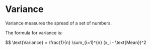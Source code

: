 # Variance

Variance measures the spread of a set of numbers.

The formula for variance is:

$$
\text{Variance} = \frac{1}{n} \sum_{i=1}^{n} (x_i - \text{Mean})^2



